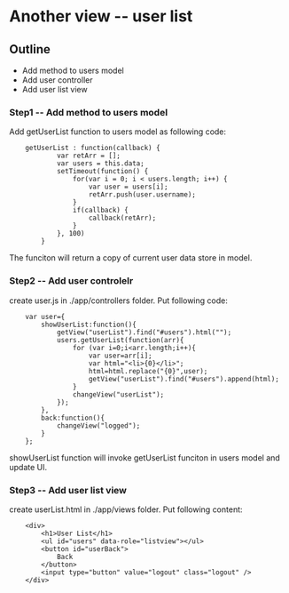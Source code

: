 # Another view -- user list

## Outline

* Add method to users model
* Add user controller
* Add user list view

### Step1 -- Add method to users model

Add getUserList function to users model as following code:

		getUserList : function(callback) {
				var retArr = [];
				var users = this.data;
				setTimeout(function() {
					for(var i = 0; i < users.length; i++) {
						var user = users[i];
						retArr.push(user.username);
					}
					if(callback) {
						callback(retArr);
					}
				}, 100)
			}
			
The funciton will return a copy of current user data store in model.


### Step2 -- Add user controlelr

create user.js in ./app/controllers folder.  Put following code:

		var user={
			showUserList:function(){
				getView("userList").find("#users").html("");
				users.getUserList(function(arr){
					for (var i=0;i<arr.length;i++){
						var user=arr[i];
						var html="<li>{0}</li>";
						html=html.replace("{0}",user);
						getView("userList").find("#users").append(html);
					}
					changeView("userList");
				});
			},
			back:function(){
				changeView("logged");
			}
		};

showUserList function will invoke getUserList funciton in users model and update UI.


### Step3 -- Add user list view

create userList.html in ./app/views folder. Put following content:

		<div>
			<h1>User List</h1>
			<ul id="users" data-role="listview"></ul>
			<button id="userBack">
				Back
			</button>
			<input type="button" value="logout" class="logout" />
		</div>
		

